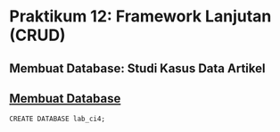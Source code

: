 # Praktikum 12: Framework Lanjutan (CRUD)

## Membuat Database: Studi Kasus Data Artikel

## <u>Membuat Database</u>

`CREATE DATABASE lab_ci4;`

